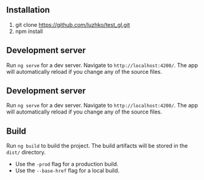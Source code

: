 ## Installation
1) git clone https://github.com/luzhko/test_gl.git
2) npm install

## Development server
Run `ng serve` for a dev server. Navigate to `http://localhost:4200/`. The app will automatically reload if you change any of the source files.

## Development server

Run `ng serve` for a dev server. Navigate to `http://localhost:4200/`. The app will automatically reload if you change any of the source files.

## Build

Run `ng build` to build the project. The build artifacts will be stored in the `dist/` directory. 
- Use the `-prod` flag for a production build.
- Use the `--base-href` flag for a local build. 

